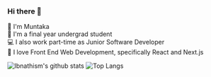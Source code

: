 ### Hi there 👋

:hatched_chick: I'm Muntaka <br>
:information_desk_person: I'm a final year undergrad student <br>
:computer: I also work part-time as Junior Software Developer <br>
:blue_heart: I love Front End Web Development, specifically React and Next.js <br>

![Ibnathism's github stats](https://github-readme-stats.vercel.app/api?username=ibnathism&theme=tokyonight&show_icons=true&hide=prs,issues&count_private=true&include_all_commits=true)
![Top Langs](https://github-readme-stats.vercel.app/api/top-langs/?username=ibnathism&theme=tokyonight&layout=compact&exclude_repo=muslimpro,artificial-intelligence,compiler,LaTeX&langs_count=4)

<!--
**Ibnathism/ibnathism** is a ✨ _special_ ✨ repository because its `README.md` (this file) appears on your GitHub profile.

Here are some ideas to get you started:

- 🔭 I’m currently working on ...
- 🌱 I’m currently learning ...
- 👯 I’m looking to collaborate on ...
- 🤔 I’m looking for help with ...
- 💬 Ask me about ...
- 📫 How to reach me: ...
- 😄 Pronouns: ...
- ⚡ Fun fact: ...
-->

